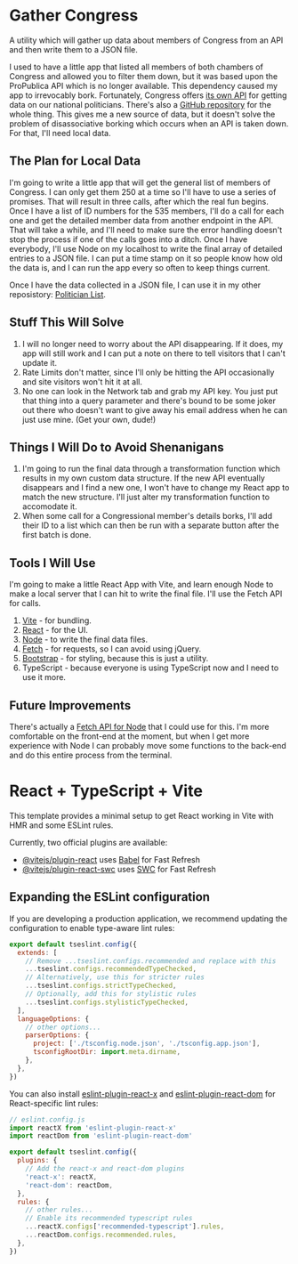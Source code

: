 # Gather Congress
A utility which will gather up data about members of Congress from an API and then write them to a JSON file.

I used to have a little app that listed all members of both chambers of Congress and allowed you to filter them down, but it was based upon the ProPublica API which is no longer available. This dependency caused my app to irrevocably bork. Fortunately, Congress offers [its own API](https://api.congress.gov/) for getting data on our national politicians. There's also a [GitHub repository](https://github.com/LibraryOfCongress/api.congress.gov/) for the whole thing. This gives me a new source of data, but it doesn't solve the problem of disassociative borking which occurs when an API is taken down. For that, I'll need local data.

## The Plan for Local Data
I'm going to write a little app that will get the general list of members of Congress. I can only get them 250 at a time so I'll have to use a series of promises. That will result in three calls, after which the real fun begins. Once I have a list of ID numbers for the 535 members, I'll do a call for each one and get the detailed member data from another endpoint in the API. That will take a while, and I'll need to make sure the error handling doesn't stop the process if one of the calls goes into a ditch. Once I have everybody, I'll use Node on my localhost to write the final array of detailed entries to a JSON file. I can put a time stamp on it so people know how old the data is, and I can run the app every so often to keep things current.

Once I have the data collected in a JSON file, I can use it in my other reposistory: [Politician List](https://github.com/briancribb/politicianlist). 

## Stuff This Will Solve

1. I will no longer need to worry about the API disappearing. If it does, my app will still work and I can put a note on there to tell visitors that I can't update it.
2. Rate Limits don't matter, since I'll only be hitting the API occasionally and site visitors won't hit it at all.
3. No one can look in the Network tab and grab my API key. You just put that thing into a query parameter and there's bound to be some joker out there who doesn't want to give away his email address when he can just use mine. (Get your own, dude!)

## Things I Will Do to Avoid Shenanigans
1. I'm going to run the final data through a transformation function which results in my own custom data structure. If the new API eventually disappears and I find a new one, I won't have to change my React app to match the new structure. I'll just alter my transformation function to accomodate it.
2. When some call for a Congressional member's details borks, I'll add their ID to a list which can then be run with a separate button after the first batch is done.

## Tools I Will Use
I'm going to make a little React App with Vite, and learn enough Node to make a local server that I can hit to write the final file. I'll use the Fetch API for calls.
1. [Vite](https://vite.dev/) - for bundling.
2. [React](https://react.dev/) - for the UI.
3. [Node](https://nodejs.org/en) - to write the final data files.
4. [Fetch](https://developer.mozilla.org/en-US/docs/Web/API/Fetch_API) - for requests, so I can avoid using jQuery.
5. [Bootstrap](https://getbootstrap.com/) - for styling, because this is just a utility.
6. TypeScript - because everyone is using TypeScript now and I need to use it more.

## Future Improvements
There's actually a [Fetch API for Node](https://nodejs.org/en/learn/getting-started/fetch) that I could use for this. I'm more comfortable on the front-end at the moment, but when I get more experience with Node I can probably move some functions to the back-end and do this entire process from the terminal.


# React + TypeScript + Vite

This template provides a minimal setup to get React working in Vite with HMR and some ESLint rules.

Currently, two official plugins are available:

- [@vitejs/plugin-react](https://github.com/vitejs/vite-plugin-react/blob/main/packages/plugin-react/README.md) uses [Babel](https://babeljs.io/) for Fast Refresh
- [@vitejs/plugin-react-swc](https://github.com/vitejs/vite-plugin-react-swc) uses [SWC](https://swc.rs/) for Fast Refresh

## Expanding the ESLint configuration

If you are developing a production application, we recommend updating the configuration to enable type-aware lint rules:

```js
export default tseslint.config({
  extends: [
    // Remove ...tseslint.configs.recommended and replace with this
    ...tseslint.configs.recommendedTypeChecked,
    // Alternatively, use this for stricter rules
    ...tseslint.configs.strictTypeChecked,
    // Optionally, add this for stylistic rules
    ...tseslint.configs.stylisticTypeChecked,
  ],
  languageOptions: {
    // other options...
    parserOptions: {
      project: ['./tsconfig.node.json', './tsconfig.app.json'],
      tsconfigRootDir: import.meta.dirname,
    },
  },
})
```

You can also install [eslint-plugin-react-x](https://github.com/Rel1cx/eslint-react/tree/main/packages/plugins/eslint-plugin-react-x) and [eslint-plugin-react-dom](https://github.com/Rel1cx/eslint-react/tree/main/packages/plugins/eslint-plugin-react-dom) for React-specific lint rules:

```js
// eslint.config.js
import reactX from 'eslint-plugin-react-x'
import reactDom from 'eslint-plugin-react-dom'

export default tseslint.config({
  plugins: {
    // Add the react-x and react-dom plugins
    'react-x': reactX,
    'react-dom': reactDom,
  },
  rules: {
    // other rules...
    // Enable its recommended typescript rules
    ...reactX.configs['recommended-typescript'].rules,
    ...reactDom.configs.recommended.rules,
  },
})
```

